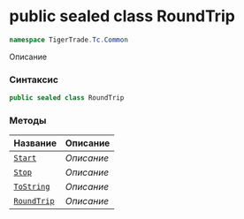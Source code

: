 
# public sealed class RoundTrip
```csharp
namespace TigerTrade.Tc.Common
```



Описание

### Синтаксис
```csharp
public sealed class RoundTrip
```


### Методы
| Название | Описание |
| --- | --- |
| [`Start`](./RoundTrip.cs/Методы/Start.md) | *Описание* |
| [`Stop`](./RoundTrip.cs/Методы/Stop.md) | *Описание* |
| [`ToString`](./RoundTrip.cs/Методы/ToString.md) | *Описание* |
| [`RoundTrip`](./RoundTrip.cs/Методы/RoundTrip.md) | *Описание* |



